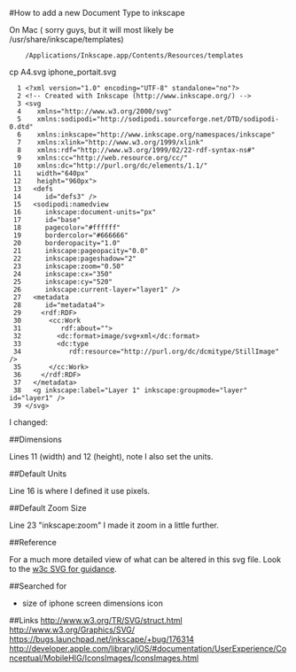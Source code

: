 #How to add a new Document Type to inkscape

On Mac ( sorry guys, but it will most likely be /usr/share/inkscape/templates)

~~~
    /Applications/Inkscape.app/Contents/Resources/templates
~~~

cp A4.svg iphone_portait.svg

~~~
  1 <?xml version="1.0" encoding="UTF-8" standalone="no"?>
  2 <!-- Created with Inkscape (http://www.inkscape.org/) -->
  3 <svg
  4    xmlns="http://www.w3.org/2000/svg"
  5    xmlns:sodipodi="http://sodipodi.sourceforge.net/DTD/sodipodi-0.dtd"
  6    xmlns:inkscape="http://www.inkscape.org/namespaces/inkscape"
  7    xmlns:xlink="http://www.w3.org/1999/xlink"
  8    xmlns:rdf="http://www.w3.org/1999/02/22-rdf-syntax-ns#"
  9    xmlns:cc="http://web.resource.org/cc/"
 10    xmlns:dc="http://purl.org/dc/elements/1.1/"
 11    width="640px"
 12    height="960px">
 13   <defs
 14      id="defs3" />
 15   <sodipodi:namedview
 16      inkscape:document-units="px"
 17      id="base"
 18      pagecolor="#ffffff"
 19      bordercolor="#666666"
 20      borderopacity="1.0"
 21      inkscape:pageopacity="0.0"
 22      inkscape:pageshadow="2"
 23      inkscape:zoom="0.50"
 24      inkscape:cx="350"
 25      inkscape:cy="520"
 26      inkscape:current-layer="layer1" />
 27   <metadata
 28      id="metadata4">
 29     <rdf:RDF>
 30       <cc:Work
 31          rdf:about="">
 32         <dc:format>image/svg+xml</dc:format>
 33         <dc:type
 34            rdf:resource="http://purl.org/dc/dcmitype/StillImage" />
 35       </cc:Work>
 36     </rdf:RDF>
 37   </metadata>
 38   <g inkscape:label="Layer 1" inkscape:groupmode="layer" id="layer1" />
 39 </svg>
~~~

I changed:



##Dimensions

Lines 11 (width) and 12 (height), note I also set the units.

##Default Units

Line 16 is where I defined it use pixels.


##Default Zoom Size

Line 23 "inkscape:zoom" I made it zoom in a little further.


##Reference

For a much more detailed view of what can be altered in this svg file. Look to the [w3c SVG for guidance](http://www.w3.org/TR/SVG/struct.html "w3c detailed Reference of SVG").


##Searched for
* size of iphone screen dimensions icon

##Links
http://www.w3.org/TR/SVG/struct.html
http://www.w3.org/Graphics/SVG/
https://bugs.launchpad.net/inkscape/+bug/176314
http://developer.apple.com/library/iOS/#documentation/UserExperience/Conceptual/MobileHIG/IconsImages/IconsImages.html

 
